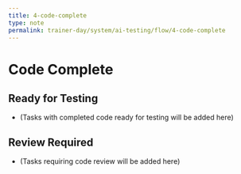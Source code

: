 ```yaml
---
title: 4-code-complete
type: note
permalink: trainer-day/system/ai-testing/flow/4-code-complete
---
```


# Code Complete

## Ready for Testing
- (Tasks with completed code ready for testing will be added here)

## Review Required
- (Tasks requiring code review will be added here)